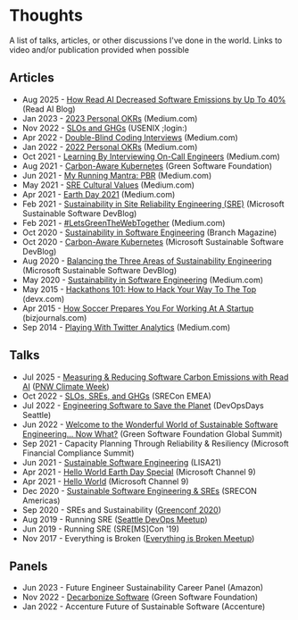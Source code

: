 # Thoughts

A list of talks, articles, or other discussions I've done in the world. Links to video and/or publication provided when possible

## Articles
* Aug 2025 - [How Read AI Decreased Software Emissions by Up To 40%](https://www.read.ai/post/how-read-ai-decreased-software-emissions-by-up-to-40) (Read AI Blog)
* Jan 2023 - [2023 Personal OKRs](https://dubrie.medium.com/2023-personal-okrs-c34bcdc2b7b5?source=friends_link&sk=3480bac8ca2e5d2d4ca96a7617cbde1e) (Medium.com) 
* Nov 2022 - [SLOs and GHGs](https://www.usenix.org/publications/loginonline/slos-and-ghgs) (USENIX ;login:)
* Apr 2022 - [Double-Blind Coding Interviews](https://dubrie.medium.com/double-blind-coding-interviews-40c422743229?source=friends_link&sk=a5a160ceeb0a9e0e117a7eb5cdceb419) (Medium.com)
* Jan 2022 - [2022 Personal OKRs](https://dubrie.medium.com/2022-personal-okrs-5138f1cb8a2) (Medium.com)
* Oct 2021 - [Learning By Interviewing On-Call Engineers](https://dubrie.medium.com/learning-by-interviewing-on-call-engineers-cfca3c683622) (Medium.com)
* Aug 2021 - [Carbon-Aware Kubernetes](https://greensoftware.foundation/articles/carbon-aware-kubernetes) (Green Software Foundation)
* Jun 2021 - [My Running Mantra: PBR](https://dubrie.medium.com/my-running-mantra-pbr-c10dfe6a6709) (Medium.com)
* May 2021 - [SRE Cultural Values](https://dubrie.medium.com/sre-cultural-values-a0073b475183) (Medium.com)
* Apr 2021 - [Earth Day 2021](https://dubrie.medium.com/earth-day-2021-3273142ea860) (Medium.com)
* Feb 2021 - [Sustainability in Site Reliability Engineering (SRE)](https://devblogs.microsoft.com/sustainable-software/sustainability-in-site-reliability-engineering-sre/) (Microsoft Sustainable Software DevBlog)
* Feb 2021 - [#LetsGreenTheWebTogether](https://dubrie.medium.com/letsgreentheweb-together-d54e81f1bdb6) (Medium.com)
* Oct 2020 - [Sustainability in Software Engineering](https://branch.climateaction.tech/issues/issue-1/sustainability-in-software-engineering/) (Branch Magazine)
* Oct 2020 - [Carbon-Aware Kubernetes](https://devblogs.microsoft.com/sustainable-software/carbon-aware-kubernetes/) (Microsoft Sustainable Software DevBlog)
* Aug 2020 - [Balancing the Three Areas of Sustainability Engineering](https://devblogs.microsoft.com/sustainable-software/balancing-the-three-areas-of-sustainability-engineering/) (Microsoft Sustainable Software DevBlog)
* May 2020 - [Sustainability in Software Engineering](https://dubrie.medium.com/sustainability-in-software-engineering-702a70216b98) (Medium.com)
* May 2015 - [Hackathons 101: How to Hack Your Way To The Top](http://www.devx.com/enterprise/hackathons-101-how-to-hack-your-way-to-the-top.html) (devx.com)
* Apr 2015 - [How Soccer Prepares You For Working At A Startup](https://www.linkedin.com/pulse/how-soccer-prepares-you-working-startup-bill-johnson/) (bizjournals.com)
* Sep 2014 - [Playing With Twitter Analytics](https://dubrie.medium.com/playing-with-twitter-analytics-c4eaac6925b2) (Medium.com)

## Talks 
* Jul 2025 - [Measuring & Reducing Software Carbon Emissions with Read AI](https://www.youtube.com/watch?v=5JCiEwGMeuI) ([PNW Climate Week](https://lu.ma/4wajembx))
* Oct 2022 - [SLOs, SREs, and GHGs](https://www.usenix.org/conference/srecon22emea/presentation/johnson) (SRECon EMEA)
* Jul 2022 - [Engineering Software to Save the Planet](https://devopsdays.org/events/2022-seattle/program/bill-johnson) (DevOpsDays Seattle)
* Jun 2022 - [Welcome to the Wonderful World of Sustainable Software Engineering... Now What?](https://www.youtube.com/watch?v=6B8mnhrR7Mo&t=2704s) (Green Software Foundation Global Summit)
* Sep 2021 - Capacity Planning Through Reliability & Resiliency (Microsoft Financial Compliance Summit)
* Jun 2021 - [Sustainable Software Engineering](https://www.usenix.org/conference/lisa21/presentation/johnson) (LISA21)
* Apr 2021 - [Hello World Earth Day Special](https://docs.microsoft.com/en-us/shows/Hello-World/Hello-World-April-22-2021-Special-Hello-Earth) (Microsoft Channel 9)
* Apr 2021 - [Hello World](https://docs.microsoft.com/en-us/shows/Hello-World/Hello-World-April-5-2021) (Microsoft Channel 9)
* Dec 2020 - [Sustainable Software Engineering & SREs](https://www.usenix.org/conference/srecon20americas/presentation/johnson) (SRECON Americas)
* Sep 2020 - SREs and Sustainability ([Greenconf 2020](http://greenconf.io/))
* Aug 2019 - Running SRE ([Seattle DevOps Meetup](https://www.meetup.com/Seattle-DevOps-Meetup/events/262135699/))
* Jun 2019 - Running SRE (SRE[MS]Con '19)
* Nov 2017 - Everything is Broken ([Everything is Broken Meetup](https://www.meetup.com/Everything-Is-Broken/events/vtvntnywpbcb/))

## Panels
* Jun 2023 - Future Engineer Sustainability Career Panel (Amazon)
* Nov 2022 - [Decarbonize Software](https://www.youtube.com/watch?v=7jODXH7Jdd0) (Green Software Foundation)
* Jan 2022 - Accenture Future of Sustainable Software (Accenture)
